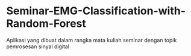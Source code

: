 # Seminar-EMG-Classification-with-Random-Forest
Aplikasi yang dibuat dalam rangka mata kuliah seminar dengan topik pemrosesan sinyal digital
